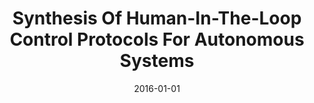 ---
title: "Synthesis Of Human-In-The-Loop Control Protocols For Autonomous Systems"
date: 2016-01-01
venue: ""
paperurl: https://doi.org/10.1109/TASE.2016.2530623
authors: "Lu Feng, Clemens Wiltsche, Laura R Humphrey and Ufuk Topcu"
---